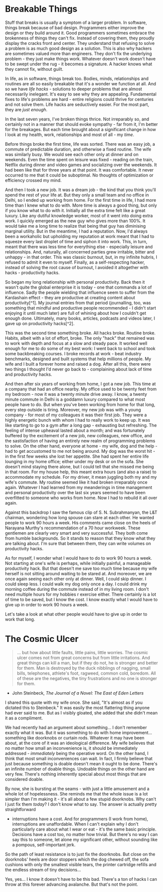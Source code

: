 # Breakable Things

Stuff that breaks is usually a symptom of a larger problem. In software, things
break because of bad design. Programmers either improve the design or they build
around it. Good programmers sometimes embrace the brokenness of things they
can't fix. Instead of covering them, they proudly display the cracks front and
center. They understand that refusing to solve a problem is as much good design
as a solution. This is also why hackers are sometimes valued more than
engineers. They don't fix the underlying problem - they just make things work.
Whatever doesn't work doesn't have to be swept under the rug - it becomes a
signature. A hacker knows what they cannot fix, without guilt.

In life, as in software, things break too. Bodies, minds, relationships and
routines are all so easily breakable that it's a wonder we function at all. And
so we have _life hacks_ - solutions to deeper problems that are almost
necessarily inelegant. It's easy to see why they are appealing. Fundamental
fixes to life's problems are hard - entire religions could thrive for centuries
and not solve them. Life hacks are seductively easier. For the most part, they
are _just enough_.

In the last seven years, I've broken things thrice. Not irreparably so, and
certainly not in a manner that should evoke sympathy - far from it, I'm better
for the breakages. But each time brought about a significant change in how I
look at my health, work, relationships and most of all - my _time_.

Before things broke the first time, life was sorted. There was an easy job, a
commute of predictable duration, and otherwise a fixed routine. The wife was
similarly busy. We would see each other only at dinner and on weekends. Even the
time spent on leisure was fixed - reading on the train, Netflix during dinner
and video games and socializing over the weekends. It had been like that for
three years at that point. It was comfortable. It never occurred to me that it
could be suboptimal. No thoughts of optimization or efficiency crossed my mind.

And then I took a new job. It was a dream job - the kind that you think you'll
spend the rest of your life at. But they only a small team and no office in
Delhi, so I ended up working from home. For the first time in life, I had more
time than I knew what to do with. More time is always a good thing, but only if
you know what to do with it. Initially all the extra time felt like a great
luxury. Like any dutiful knowledge worker, most of it went into doing extra
work. I quickly emerged as the new guy who gives more than 100%. It would take
me a long time to realize that being that guy has diminising marginal utility.
But in the meantime, I had a reputation. Now, I'd always been a workaholic but
upholding my reputation at work meant that I had to squeeze every last droplet
of time and siphon it into work. This, in turn, meant that there was less time
for everything else - especially leisure and relationships. And, naturally, all
concerned parties grew irritable, bitter and unhappy - in that order. This was
classic burnout, but, in my infinite hubris, I refused to admit it even to
myself. Finally, as a self-respecting hacker, instead of solving the root cause
of burnout, I avoided it altogether with hacks - productivity hacks.

So began my long relationship with personal productivity. Back then it wasn't
quite the global enterprise it is today - one that commands a lot of influence.
Sadly the people wielding that influence seem to suffer from the Kardashain
effect - they are productive at creating content about productivity[^1]. My
journal entries from that period (journalling, too, was something that mindful
and productive people recommended - I didn't start enjoying it until much later)
are full of whining about how I couldn't get enough done. Ultimately, many
books, articles, podcasts and videos later, I gave up on productivity hacks[^2].

This was the second time something broke. All hacks broke. Routine broke.
Habits, albeit with a lot of effort, broke. The only "hack" that remained was to
work with depth and focus at a slow and steady pace. It worked well enough for
me to do some of my best work: I went back to school and took some backbreaking
courses. I broke records at work - beat industry benchmarks, designed and built
systems that help millions of people. My wife and I built a forever home and
raised a dog. After all this, there were two things I thought I'd never go back
to - complaining about lack of time and productivity hacks.

And then after six years of working from home, I got a new job. This time at a
company that had an office nearby. My office used to be twenty feet from my
bedroom - now it was a twenty minute drive away. I know, a twenty minute commute
in Delhi is a goddamn luxury compared to what most people have to do. But when
you've been working from home for that long, every step outside is tiring.
Moreover, my new job was with a young company - for most of my colleagues it was
their first job. They were a highly energetic bunch with whom I had to really
work to keep up. It was like starting to go to a gym after a long gap -
exhausting but refreshing. The feeling of intense upheaval lasted about a month;
and was fortunately buffered by the excitement of a new job, new colleagues, new
office, and the sastisfaction of having an entirely new realm of programming
problems to solve. On the other hand, everyone at home - my wife, dog and the
help - had to get accustomed to me not being around. My dog was the worst hit -
in the first few weeks she lost her appetite. She had spent her entire life
lounging in my home office; either under my desk or on the sofa. She doesn't
mind staying there alone, but I could tell that she missed me being in that
room. For my house help, this meant extra hours (and also a raise) to
accommodate my schedule. For my driver, it mean juggling both my and my wife's
commute. My routine seemed like it had broken irreparably once again. Whatever I
had learned from my meanderings in time management and personal productivity
over the last six years seemed to have been overfitted to someone who works from
home. Now I had to rebuild it all over again.

Against this backdrop I saw the famous clip of S. N. Subrahmanyan, the L&T
chairman, wondering how long spouse can stare at each other. He wanted people to
work 90 hours a week. His comments came close on the heels of Narayana Murthy's
recommendation of a 70 hour workweek. These gentlemen are clearly very smart and
very successful. They both come from humble backgrounds. So it stands to reason
that they know what they are talking about. I'm sure that between them, they can
write volumes on productivity hacks.

As for myself, I wonder what I would have to do to work 90 hours a week. Not
starting at one's wife is perhaps, while initially painful, a manageable
productivity hack. But that doesn't me save too much time because my wife
herself is not sitting around waiting to be stared at. And moreover, we are once
again seeing each other only at dinner. Well, I could skip dinner. I could sleep
less. I could walk my dog only once a day. I could drink my morning coffee
during the commute instead of in my living room. I don't need multiple hours for
my hobbies r exercise either. There certainly is a lot of time to be saved, but
I know the cost. I know exactly what I would have to give up in order to work 90
hours a week.

Let's take a look at what other people would have to give up in order to work
that long.


# The Cosmic Ulcer

> ... but how about little faults, little pains, little worries. The cosmic
> ulcer comes not from great concerns but from little irritations. And great
> things can kill a man, but if they do not, he is stronger and better for them.
> Man is destroyed by the duck nibblings of nagging, small bills, telephones,
> athlete's foot, ragweed, common cold, boredom. All of these are the negatives,
> the tiny frustrations and no one is stronger for them.

- John Steinbeck, _The Journal of a Novel: The East of Eden Letters_

I shared this quote with my wife once. She said, "It's almost as if you dictated
this to Steinbeck." It was easily the most flattering thing anyone had ever said
to me. But as I visibly gloated, she added that she didn't mean it as a
compliment.

We had recently had an argument about something... I don't remember exactly what
it was. But it was something to do with home improvement... something like
doorknobs or curtain rods. Whatever it may have been about, at the core of it
was an ideological difference. My wife believes that no matter how small an
inconvenience is, it should be immediately addressed - _immediately_ being the
operative word. On the other hand, I think that most small inconveniences can
wait. In fact, I firmly believe that just because something is doable doesn't
mean it ought to be done. There's an infinite number of doable things. Undoable
things on the other hand are very few. There's nothing inherently special about
most things that are considered doable.

By now, she is bursting at the seams - with just a little amusement and a whole
lot of hopelessness. She reminds me that the whole issue is a lot simpler than
I'm making it - it's all about a few stupid doorknobs. Why can't I just fix them
_today_? I don't know what to say. The answer is actually pretty straightforward
- interruptions have a cost. And for programmers (I work from home),
interruptions are unaffordable. When I can't explain why I don't particularly
care about what I wear or eat - it's the same basic principle. Decisions have
a cost too, no matter how trivial. But there's no way I can say this to
someone, let alone my significant other, without sounding like a pompous,
self-important jerk.

So the path of least resistance is to just fix the doorknobs. But close on the
doorknobs' heels are door stoppers which the dog chewed off, the sofa cushions
with only the smallest visible tears, the printer cartridge refills and the
endless stream of tiny decisions...

Yes, yes... I know it doesn't have to be this bad. There's a ton of
hacks I can throw at this forever advancing avalanche. But that's not the point.
